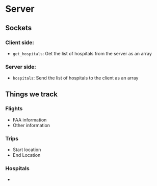 # Server


## Sockets

### Client side:

* `get_hospitals`: Get the list of hospitals from the server as an array

### Server side:

* `hospitals`: Send the list of hospitals to the client as an array


## Things we track

### Flights

* FAA information
* Other information


### Trips

* Start location
* End Location


### Hospitals

* 



